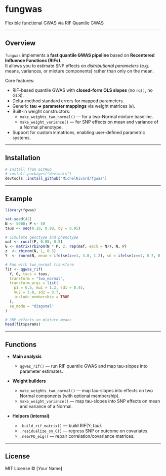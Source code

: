 
# fungwas

Flexible functional GWAS via RIF Quantile GWAS

---

## Overview

`fungwas` implements a **fast quantile GWAS pipeline** based on **Recentered Influence Functions (RIFs)**.  
It allows you to estimate SNP effects on *distributional parameters* (e.g. means, variances, or mixture components) rather than only on the mean.

Core features:
- RIF-based quantile GWAS with **closed-form OLS slopes** (no `rq()`, no GLS).
- Delta-method standard errors for mapped parameters.
- Generic **tau → parameter mappings** via weight matrices (`W`).
- Built-in weight constructors:
  - `make_weights_two_normal()` — for a two-Normal mixture baseline.
  - `make_weight_variance()` — for SNP effects on mean and variance of a Normal phenotype.
- Support for custom `W` matrices, enabling user-defined parametric systems.

---

## Installation

```r
# Install from GitHub
# install.packages("devtools")
devtools::install_github("MichelNivard/fgwas")
````

---

## Example

```r
library(fgwas)

set.seed(42)
N <- 5000; P <- 50
taus <- seq(0.10, 0.90, by = 0.05)

# Simulate genotype and phenotype
maf <- runif(P, 0.05, 0.5)
G <- matrix(rbinom(N * P, 2, rep(maf, each = N)), N, P)
z  <- rbinom(N, 1, 0.5)
Y  <- rnorm(N, mean = ifelse(z==1, 3.0, 1.2), sd = ifelse(z==1, 0.7, 0.45))

# Run with two_normal transform
fit <- qgwas_rif(
  Y, G, taus = taus,
  transform = "two_normal",
  transform_args = list(
    p1 = 0.5, mu1 = 1.2, sd1 = 0.45,
    mu2 = 3.0, sd2 = 0.7,
    include_membership = TRUE
  ),
  se_mode = "diagonal"
)

# SNP effects on mixture means
head(fit$params)
```

---

## Functions

* **Main analysis**

  * `qgwas_rif()` — run RIF quantile GWAS and map tau-slopes into parameter estimates.

* **Weight builders**

  * `make_weights_two_normal()` — map tau-slopes into effects on two Normal components (with optional membership).
  * `make_weight_variance()` — map tau-slopes into SNP effects on mean and variance of a Normal.

* **Helpers (internal)**

  * `.build_rif_matrix()` — build RIF(Y; tau).
  * `.residualize_on_C()` — regress SNP or outcome on covariates.
  * `.nearPD_eig()` — repair correlation/covariance matrices.

---

## License

MIT License © [Your Name]

